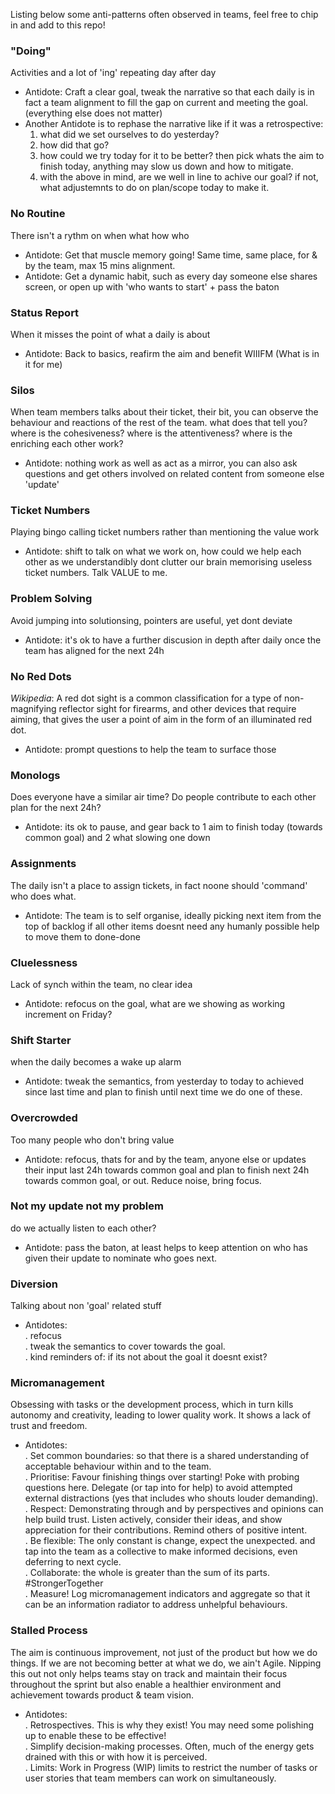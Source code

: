 
Listing below some anti-patterns often observed in teams, feel free to chip in and add to this repo!

### "Doing"
Activities and a lot of 'ing' repeating day after day
* Antidote: Craft a clear goal, tweak the narrative so that each daily is in fact a team alignment to fill the gap on current and meeting the goal. (everything else does not matter)
* Another Antidote is to rephase the narrative like if it was a retrospective:
    1) what did we set ourselves to do yesterday?
    2) how did that go?
    3) how could we try today for it to be better? then pick whats the aim to finish today, anything may slow us down and how to mitigate.
    4) with the above in mind, are we well in line to achive our goal? if not, what adjustemnts to do on plan/scope today to make it.

### No Routine
There isn't a rythm on when what how who
* Antidote: Get that muscle memory going! Same time, same place, for & by the team, max 15 mins alignment.
* Antidote: Get a dynamic habit, such as every day someone else shares screen, or open up with 'who wants to start' + pass the baton

### Status Report
When it misses the point of what a daily is about
* Antidote: Back to basics, reafirm the aim and benefit WIIIFM (What is in it for me)

### Silos
When team members talks about their ticket, their bit, you can observe the behaviour and reactions of the rest of the team. what does that tell you? where is the cohesiveness? where is the attentiveness? where is the enriching each other work?
* Antidote: nothing work as well as act as a mirror, you can also ask questions and get others involved on related content from someone else 'update'

### Ticket Numbers
Playing bingo calling ticket numbers rather than mentioning the value work
* Antidote: shift to talk on what we work on, how could we help each other as we understandibly dont clutter our brain memorising useless ticket numbers. Talk VALUE to me.

### Problem Solving
Avoid jumping into solutionsing, pointers are useful, yet dont deviate
* Antidote: it's ok to have a further discusion in depth after daily once the team has aligned for the next 24h

### No Red Dots
*Wikipedia*: A red dot sight is a common classification for a type of non-magnifying reflector sight for firearms, and other devices that require aiming, that gives the user a point of aim in the form of an illuminated red dot.
* Antidote: prompt questions to help the team to surface those

### Monologs
Does everyone have a similar air time? Do people contribute to each other plan for the next 24h?
* Antidote: its ok to pause, and gear back to 1 aim to finish today (towards common goal) and 2 what slowing one down

### Assignments
The daily isn't a place to assign tickets, in fact noone should 'command' who does what. 
* Antidote: The team is to self organise, ideally picking next item from the top of backlog if all other items doesnt need any humanly possible help to move them to done-done

### Cluelessness
Lack of synch within the team, no clear idea
* Antidote: refocus on the goal, what are we showing as working increment on Friday?

### Shift Starter
when the daily becomes a wake up alarm
* Antidote: tweak the semantics, from yesterday to today to achieved since last time and plan to finish until next time we do one of these.

### Overcrowded
Too many people who don't bring value
* Antidote: refocus, thats for and by the team, anyone else or updates their input last 24h towards common goal and plan to finish next 24h towards common goal, or out. Reduce noise, bring focus.

### Not my update not my problem
do we actually listen to each other?
* Antidote: pass the baton, at least helps to keep attention on who has given their update to nominate who goes next.

### Diversion
Talking about non 'goal' related stuff
* Antidotes:  </br>
. refocus </br>
. tweak the semantics to cover towards the goal. </br>
. kind reminders of: if its not about the goal it doesnt exist? </br>

### Micromanagement
Obsessing with tasks or the development process, which in turn kills autonomy and creativity, leading to lower quality work. It shows a lack of trust and freedom.
* Antidotes: </br>
. Set common boundaries: so that there is a shared understanding of acceptable behaviour within and to the team. </br>
. Prioritise: Favour finishing things over starting! Poke with probing questions here. Delegate (or tap into for help) to avoid attempted external distractions (yes that includes who shouts louder demanding). </br>
. Respect: Demonstrating through and by perspectives and opinions can help build trust. Listen actively, consider their ideas, and show appreciation for their contributions. Remind others of positive intent. </br>
. Be flexible: The only constant is change, expect the unexpected. and tap into the team as a collective to make informed decisions, even deferring to next cycle. </br>
. Collaborate: the whole is greater than the sum of its parts. #StrongerTogether </br>
. Measure! Log micromanagement indicators and aggregate so that it can be an information radiator to address unhelpful behaviours. </br>

### Stalled Process
The aim is continuous improvement, not just of the product but how we do things. If we are not becoming better at what we do, we ain't Agile.
Nipping this out not only helps teams stay on track and maintain their focus throughout the sprint but also enable a healthier environment and achievement towards product & team vision.</br>
* Antidotes: </br>
. Retrospectives. This is why they exist! You may need some polishing up to enable these to be effective! </br>
. Simplify decision-making processes. Often, much of the energy gets drained with this or with how it is perceived. </br>
. Limits: Work in Progress (WIP) limits to restrict the number of tasks or user stories that team members can work on simultaneously. </br>


